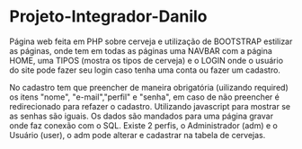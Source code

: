 # Projeto-Integrador-Danilo

Página web feita em PHP sobre cerveja e utilização de BOOTSTRAP estilizar as páginas, onde tem em todas as páginas uma NAVBAR com a página HOME, uma TIPOS (mostra os tipos de cerveja) e o LOGIN onde o usuário do site pode fazer seu login caso tenha uma conta ou fazer um cadastro.

No cadastro tem que preencher de maneira obrigatória (uilizando required) os itens "nome", "e-mail","perfil" e "senha", em caso de não preencher é redirecionado para refazer o cadastro. Utilizando javascript para mostrar se as senhas são iguais. Os dados são mandados para uma página gravar onde faz conexão com o SQL. Existe 2 perfis, o Administrador (adm) e o Usuário (user), o  adm pode alterar e cadastrar na tabela de cervejas.

